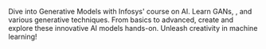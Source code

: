 Dive into Generative Models with Infosys' course on AI. Learn GANs, , and various generative techniques. From basics to advanced, create and explore these innovative AI models hands-on. Unleash creativity in machine learning!
